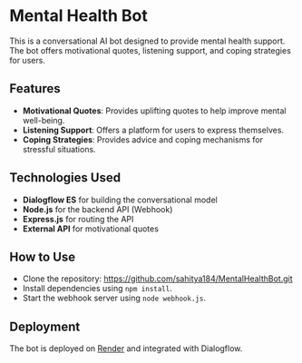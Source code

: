 # Mental Health Bot

This is a conversational AI bot designed to provide mental health support. The bot offers motivational quotes, listening support, and coping strategies for users.

## Features

- **Motivational Quotes**: Provides uplifting quotes to help improve mental well-being.
- **Listening Support**: Offers a platform for users to express themselves.
- **Coping Strategies**: Provides advice and coping mechanisms for stressful situations.

## Technologies Used

- **Dialogflow ES** for building the conversational model
- **Node.js** for the backend API (Webhook)
- **Express.js** for routing the API
- **External API** for motivational quotes


## How to Use

- Clone the repository: https://github.com/sahitya184/MentalHealthBot.git
- Install dependencies using `npm install`.
- Start the webhook server using `node webhook.js`.

## Deployment

The bot is deployed on [Render](https://render.com) and integrated with Dialogflow.
